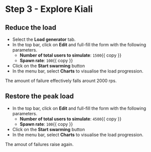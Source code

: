 # Step 3 - Explore Kiali

## Reduce the load

* Select the **Load generator** tab.
* In the top bar, click on **Edit** and full-fill the form with the following parameters.
  * **Number of total users to simulate**: `1500`{{ copy }}
  * **Spawn rate**: `100`{{ copy }}
* Click on the **Start swarming** button
* In the menu bar, select **Charts** to visualise the load progression.

The amount of failure effectively falls arount 2000 rps.

## Restore the peak load

* In the top bar, click on **Edit** and full-fill the form with the following parameters.
  * **Number of total users to simulate**: `4500`{{ copy }}
  * **Spawn rate**: `100`{{ copy }}
* Click on the **Start swarming** button
* In the menu bar, select **Charts** to visualise the load progression.

The amout of failures raise again.